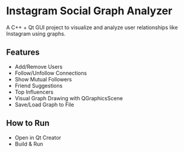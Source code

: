 # Instagram Social Graph Analyzer

A C++ + Qt GUI project to visualize and analyze user relationships like Instagram using graphs.

## Features
- Add/Remove Users
- Follow/Unfollow Connections
- Show Mutual Followers
- Friend Suggestions
- Top Influencers
- Visual Graph Drawing with QGraphicsScene
- Save/Load Graph to File

## How to Run
- Open in Qt Creator
- Build & Run
